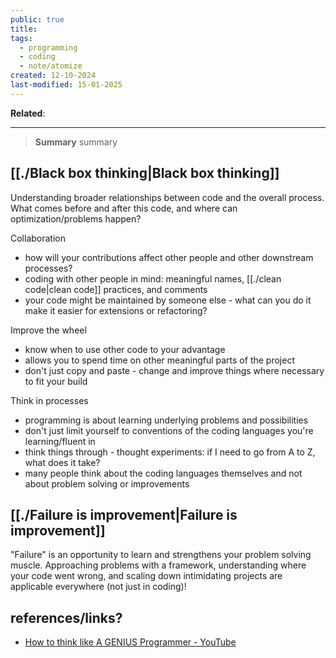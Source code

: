 ```yaml
---
public: true
title: 
tags:
  - programming
  - coding
  - note/atomize
created: 12-10-2024
last-modified: 15-01-2025
---
```

**Related**:

---
> **Summary**
> summary


## [[./Black box thinking|Black box thinking]]
Understanding broader relationships between code and the overall process. What comes before and after this code, and where can optimization/problems happen?

Collaboration
* how will your contributions affect other people and other downstream processes?
* coding with other people in mind: meaningful names, [[./clean code|clean code]] practices, and comments
* your code might be maintained by someone else - what can you do it make it easier for extensions or refactoring?

Improve the wheel
* know when to use other code to your advantage
* allows you to spend time on other meaningful parts of the project
* don't just copy and paste - change and improve things where necessary to fit your build

Think in processes
* programming is about learning underlying problems and possibilities
* don't just limit yourself to conventions of the coding languages you're learning/fluent in
* think things through - thought experiments: if I need to go from A to Z, what does it take?
* many people think about the coding languages themselves and not about problem solving or improvements

## [[./Failure is improvement|Failure is improvement]]
"Failure" is an opportunity to learn and strengthens your problem solving muscle. Approaching problems with a framework, understanding where your code went wrong, and scaling down intimidating projects are applicable everywhere (not just in coding)!

## references/links?
* [How to think like A GENIUS Programmer - YouTube](https://www.youtube.com/watch?v=kQUwImj32PA)
